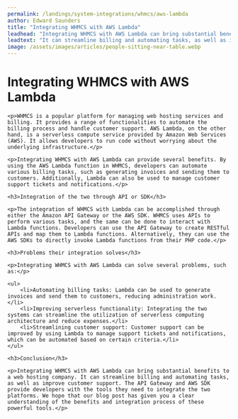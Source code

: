 ```yaml
---
permalink: /landings/system-integrations/whmcs/aws-lambda
author: Edward Saunders
title: "Integrating WHMCS with AWS Lambda"
leadhead: "Integrating WHMCS with AWS Lambda can bring substantial benefits to a web hosting company"
leadtext: "It can streamline billing and automating tasks, as well as improve customer support. The API Gateway and AWS SDK provide developers with the tools they need to integrate the two platforms. We hope that our blog post has given you a clear understanding of the benefits and integration process of these powerful tools."
image: /assets/images/articles/people-sitting-near-table.webp
---
```

<div class="arttext">	<h1>Integrating WHMCS with AWS Lambda</h1>

	<p>WHMCS is a popular platform for managing web hosting services and billing. It provides a range of functionalities to automate the billing process and handle customer support. AWS Lambda, on the other hand, is a serverless compute service provided by Amazon Web Services (AWS). It allows developers to run code without worrying about the underlying infrastructure.</p>

	<p>Integrating WHMCS with AWS Lambda can provide several benefits. By using the AWS Lambda function in WHMCS, developers can automate various billing tasks, such as generating invoices and sending them to customers. Additionally, Lambda can also be used to manage customer support tickets and notifications.</p>

	<h3>Integration of the two through API or SDK</h3>

	<p>The integration of WHMCS with Lambda can be accomplished through either the Amazon API Gateway or the AWS SDK. WHMCS uses APIs to perform various tasks, and the same can be done to interact with Lambda functions. Developers can use the API Gateway to create RESTful APIs and map them to Lambda functions. Alternatively, they can use the AWS SDKs to directly invoke Lambda functions from their PHP code.</p>

	<h3>Problems their integration solves</h3>

	<p>Integrating WHMCS with AWS Lambda can solve several problems, such as:</p>

	<ul>
		<li>Automating billing tasks: Lambda can be used to generate invoices and send them to customers, reducing administration work.</li>
		<li>Improving serverless functionality: Integrating the two systems can streamline the utilization of serverless computing architecture and reduce expenses.</li>
		<li>Streamlining customer support: Customer support can be improved by using Lambda to manage support tickets and notifications, which can be automated based on certain criteria.</li>
	</ul>

	<h3>Conclusion</h3>

	<p>Integrating WHMCS with AWS Lambda can bring substantial benefits to a web hosting company. It can streamline billing and automating tasks, as well as improve customer support. The API Gateway and AWS SDK provide developers with the tools they need to integrate the two platforms. We hope that our blog post has given you a clear understanding of the benefits and integration process of these powerful tools.</p>

</div>